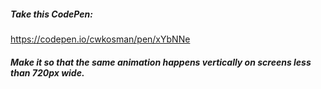 ##### Take this CodePen:

https://codepen.io/cwkosman/pen/xYbNNe

##### Make it so that the same animation happens vertically on screens less than 720px wide.


